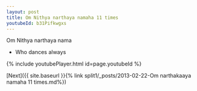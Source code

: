 ```yaml
---
layout: post
title: Om Nithya narthaya namaha 11 times
youtubeId: b31Pifkwgxs
---
```

 
 
Om Nithya narthaya nama 
 
 -  Who dances always 
 
  
 
  
 
 
 
 
 
 


{% include youtubePlayer.html id=page.youtubeId %}
 
[Next]({{ site.baseurl }}{% link  split1/_posts/2013-02-22-Om narthakaaya namaha 11 times.md%})
 
